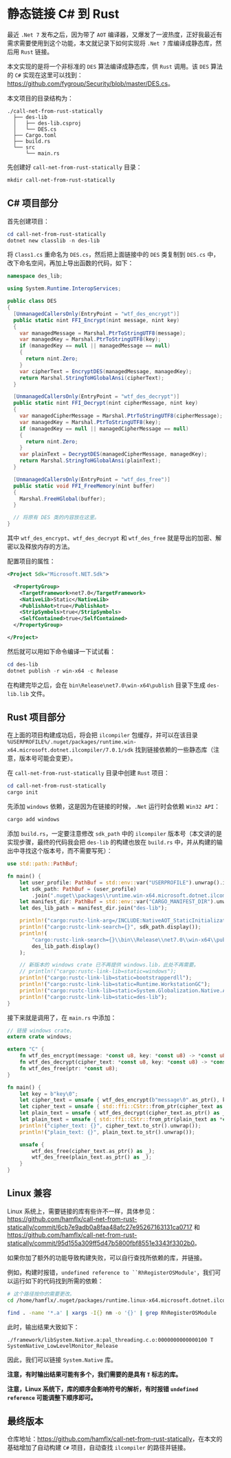 # 静态链接 C# 到 Rust

最近 `.Net 7` 发布之后，因为带了 `AOT` 编译器，又爆发了一波热度，正好我最近有需求需要使用到这个功能，本文就记录下如何实现将 `.Net 7` 库编译成静态库，然后用 `Rust` 链接。

本文实现的是将一个非标准的 `DES` 算法编译成静态库，供 `Rust` 调用。该 `DES` 算法的 `C#` 实现在这里可以找到：<https://github.com/fygroup/Security/blob/master/DES.cs>。

本文项目的目录结构为：

```plaintext
./call-net-from-rust-statically
  ├── des-lib
  │   ├── des-lib.csproj
  │   └── DES.cs
  ├── Cargo.toml
  ├── build.rs
  └── src
      └── main.rs
```

先创建好 `call-net-from-rust-statically` 目录：

```powershell
mkdir call-net-from-rust-statically
```

## C# 项目部分

首先创建项目：

```powershell
cd call-net-from-rust-statically
dotnet new classlib -n des-lib
```

将 `Class1.cs` 重命名为 `DES.cs`，然后把上面链接中的 `DES` 类复制到 `DES.cs` 中，改下命名空间，再加上导出函数的代码，如下：

```csharp
namespace des_lib;

using System.Runtime.InteropServices;

public class DES
{
  [UnmanagedCallersOnly(EntryPoint = "wtf_des_encrypt")]
  public static nint FFI_Encrypt(nint message, nint key)
  {
    var managedMessage = Marshal.PtrToStringUTF8(message);
    var managedKey = Marshal.PtrToStringUTF8(key);
    if (managedKey == null || managedMessage == null)
    {
      return nint.Zero;
    }
    var cipherText = EncryptDES(managedMessage, managedKey);
    return Marshal.StringToHGlobalAnsi(cipherText);
  }

  [UnmanagedCallersOnly(EntryPoint = "wtf_des_decrypt")]
  public static nint FFI_Decrypt(nint cipherMessage, nint key)
  {
    var managedCipherMessage = Marshal.PtrToStringUTF8(cipherMessage);
    var managedKey = Marshal.PtrToStringUTF8(key);
    if (managedKey == null || managedCipherMessage == null)
    {
      return nint.Zero;
    }
    var plainText = DecryptDES(managedCipherMessage, managedKey);
    return Marshal.StringToHGlobalAnsi(plainText);
  }

  [UnmanagedCallersOnly(EntryPoint = "wtf_des_free")]
  public static void FFI_FreeMemory(nint buffer)
  {
    Marshal.FreeHGlobal(buffer);
  }

  // 将原有 DES 类的内容放在这里。
}
```

其中 `wtf_des_encrypt`、`wtf_des_decrypt` 和 `wtf_des_free` 就是导出的加密、解密以及释放内存的方法。

配置项目的属性：

```xml
<Project Sdk="Microsoft.NET.Sdk">

  <PropertyGroup>
    <TargetFramework>net7.0</TargetFramework>
    <NativeLib>Static</NativeLib>
    <PublishAot>true</PublishAot>
    <StripSymbols>true</StripSymbols>
    <SelfContained>true</SelfContained>
  </PropertyGroup>

</Project>
```

然后就可以用如下命令编译一下试试看：

```powershell
cd des-lib
dotnet publish -r win-x64 -c Release
```

在构建完毕之后，会在 `bin\Release\net7.0\win-x64\publish` 目录下生成 `des-lib.lib` 文件。

## Rust 项目部分

在上面的项目构建成功后，将会把 `ilcompiler` 包缓存，并可以在该目录 `%USERPROFILE%/.nuget/packages/runtime.win-x64.microsoft.dotnet.ilcompiler/7.0.1/sdk` 找到链接依赖的一些静态库（注意，版本号可能会变更）。

在 `call-net-from-rust-statically` 目录中创建 `Rust` 项目：

```powershell
cd call-net-from-rust-statically
cargo init
```

先添加 `windows` 依赖，这是因为在链接的时候，`.Net` 运行时会依赖 `Win32 API`：

```powershell
cargo add windows
```

添加 `build.rs`，一定要注意修改 `sdk_path` 中的 `ilcompiler` 版本号（本文讲的是实现步骤，最终的代码我会把 `des-lib` 的构建也放在 `build.rs` 中，并从构建的输出中寻找这个版本号，而不需要写死）：

```rust
use std::path::PathBuf;

fn main() {
    let user_profile: PathBuf = std::env::var("USERPROFILE").unwrap().into();
    let sdk_path: PathBuf = (user_profile)
        .join(".nuget\\packages\\runtime.win-x64.microsoft.dotnet.ilcompiler\\7.0.1\\sdk");
    let manifest_dir: PathBuf = std::env::var("CARGO_MANIFEST_DIR").unwrap().into();
    let des_lib_path = manifest_dir.join("des-lib");

    println!("cargo:rustc-link-arg=/INCLUDE:NativeAOT_StaticInitialization");
    println!("cargo:rustc-link-search={}", sdk_path.display());
    println!(
        "cargo:rustc-link-search={}\\bin\\Release\\net7.0\\win-x64\\publish",
        des_lib_path.display()
    );

    // 新版本的 windows crate 已不再提供 windows.lib，此处不再需要。
    // println!("cargo:rustc-link-lib=static=windows");
    println!("cargo:rustc-link-lib=static=bootstrapperdll");
    println!("cargo:rustc-link-lib=static=Runtime.WorkstationGC");
    println!("cargo:rustc-link-lib=static=System.Globalization.Native.Aot");
    println!("cargo:rustc-link-lib=static=des-lib");
}
```

接下来就是调用了，在 `main.rs` 中添加：

```rust
// 链接 windows crate。
extern crate windows;

extern "C" {
    fn wtf_des_encrypt(message: *const u8, key: *const u8) -> *const u8;
    fn wtf_des_decrypt(cipher_text: *const u8, key: *const u8) -> *const u8;
    fn wtf_des_free(ptr: *const u8);
}

fn main() {
    let key = b"key\0";
    let cipher_text = unsafe { wtf_des_encrypt(b"message\0".as_ptr(), key.as_ptr()) };
    let cipher_text = unsafe { std::ffi::CStr::from_ptr(cipher_text as *const i8) };
    let plain_text = unsafe { wtf_des_decrypt(cipher_text.as_ptr() as _, key.as_ptr()) };
    let plain_text = unsafe { std::ffi::CStr::from_ptr(plain_text as *const i8) };
    println!("cipher_text: {}", cipher_text.to_str().unwrap());
    println!("plain_text: {}", plain_text.to_str().unwrap());

    unsafe {
        wtf_des_free(cipher_text.as_ptr() as _);
        wtf_des_free(plain_text.as_ptr() as _);
    }
}
```

## Linux 兼容

Linux 系统上，需要链接的库有些许不一样，具体参见：<https://github.com/hamflx/call-net-from-rust-statically/commit/6cb7e9adb0a8faa48afc27e95267163131ca0717> 和 <https://github.com/hamflx/call-net-from-rust-statically/commit/95d155a309ff5d47b5800fbf8551e3343f3302b0>。

如果你加了额外的功能导致构建失败，可以自行查找所依赖的库，并链接。

例如，构建时报错，`undefined reference to ``RhRegisterOSModule'`，我们可以运行如下的代码找到所需的依赖：

```bash
# 这个路径按你的需要更改。
cd /home/hamflx/.nuget/packages/runtime.linux-x64.microsoft.dotnet.ilcompiler/7.0.10

find . -name '*.a' | xargs -I{} nm -o '{}' | grep RhRegisterOSModule
```

此时，输出结果大致如下：

```plaintext
./framework/libSystem.Native.a:pal_threading.c.o:0000000000000100 T SystemNative_LowLevelMonitor_Release
```

因此，我们可以链接 `System.Native` 库。

**注意，有时输出结果可能有多个，我们需要的是具有 `T` 标志的库。**

**注意，Linux 系统下，库的顺序会影响符号的解析，有时报错 `undefined reference` 可能调整下顺序即可。**

## 最终版本

仓库地址：<https://github.com/hamflx/call-net-from-rust-statically>，在本文的基础增加了自动构建 `C#` 项目，自动查找 `ilcompiler` 的路径并链接。
